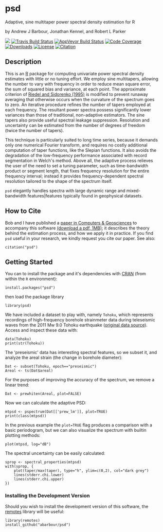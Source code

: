 # psd 

Adaptive, sine multitaper power spectral density estimation for R

by Andrew J Barbour, Jonathan Kennel, and Robert L Parker

[![](https://www.r-pkg.org/badges/version-last-release/psd?color=green)](https://cran.r-project.org/package=psd) [![Travis Build Status](https://travis-ci.org/abarbour/psd.svg?branch=master)](https://travis-ci.org/abarbour/psd) [![AppVeyor Build Status](https://ci.appveyor.com/api/projects/status/github/abarbour/psd?branch=master&svg=true)](https://ci.appveyor.com/project/abarbour/psd) [![Code Coverage](https://codecov.io/github/abarbour/psd/coverage.svg?branch=master)](https://codecov.io/github/abarbour/psd?branch=master)  [![Downloads](https://cranlogs.r-pkg.org/badges/psd)](https://www.r-pkg.org/pkg/psd) [![License](https://img.shields.io/badge/license-GPL-lightgrey.svg)](https://www.gnu.org/licenses/gpl-2.0.html) [![Citation](https://img.shields.io/badge/published-CAGEO-red.svg)](https://doi.org/10.1016/j.cageo.2013.09.015)

## Description

This is an [R](https://www.r-project.org)
package for computing univariate power spectral density
estimates with little or no tuning effort.
We employ sine multitapers, allowing the number to vary with frequency
in order to reduce mean square error, the sum of squared bias and
variance, at each point.  The approximate criterion of
[Riedel and Sidorenko (1995)](https://doi.org/10.1109/78.365298)
is modified to prevent runaway averaging that otherwise occurs when
the curvature of the spectrum goes to zero.  An iterative procedure
refines the number of tapers employed at each frequency.  The resultant
power spectra possess significantly lower variances 
than those of traditional, non-adaptive estimators.  The sine tapers also provide
useful spectral leakage suppression.  Resolution and uncertainty can
be estimated from the number of degrees of freedom (twice the number
of tapers).

This technique is particularly suited to long time series, because
it demands only one numerical Fourier transform, and requires no
costly additional computation of taper functions, like the Slepian
functions.  It also avoids the degradation of the low-frequency
performance associated with record segmentation 
in Welch's method.
Above all, the adaptive process relieves the user of the need to set
a tuning parameter, such as time-bandwidth product or segment length,
that fixes frequency resolution for the entire frequency interval; instead
it provides frequency-dependent spectral resolution tailored to the
shape of the spectrum itself.

`psd` elegantly handles
spectra with large dynamic range and mixed-bandwidth features|features
typically found in geophysical datasets.  

## How to Cite

Bob and I have published a [paper in Computers & Geosciences][1]
to accompany this software [(download a pdf, 1MB)][pdf]; it describes the theory behind
the estimation process, and how we apply it in practice.
If you find `psd` useful in your research, we kindly request
you cite our paper. See also:

    citation("psd")

## Getting Started

You can to install the package and it's dependencies
with [CRAN](https://cran.r-project.org/package=psd)
(from within the `R` environment):

    install.packages("psd")

then load the package library

    library(psd)

We have included a dataset to play with, namely `Tohoku`, which represents
recordings of high-frequency borehole strainmeter data during
teleseismic waves from the 2011 Mw 9.0 Tohoku 
earthquake ([original data source](https://goo.gl/Gx7Ww)).
Access and inspect these data with:

    data(Tohoku)
    print(str(Tohoku))

The 'preseismic' data has interesting spectral features, so we
subset it, and analyze the areal strain (the change in borehole
diameter):

    Dat <- subset(Tohoku, epoch=="preseismic")
    Areal <- ts(Dat$areal)

For the purposes of improving the accuracy of the spectrum, we remove a linear trend:

    Dat <- prewhiten(Areal, plot=FALSE)

Now we can calculate the adaptive PSD:

    mtpsd <- pspectrum(Dat[['prew_lm']], plot=TRUE)
    print(class(mtpsd))

In the previous example the `plot=TRUE` flag produces a comparison with a basic periodogram, but
we can also visualize the spectrum with builtin plotting methods:

    plot(mtpsd, log="dB")

The spectral uncertainty can be easily calculated:

    sprop <- spectral_properties(mtpsd)
    with(sprop, {
        plot(taper/max(taper), type="h", ylim=c(0,2), col="dark grey") 
        lines(stderr.chi.lower)
        lines(stderr.chi.upper)
    })

### Installing the Development Version

Should you wish to install the development version
of this software, the [remotes][2] library
will be useful:

    library(remotes)
    install_github("abarbour/psd")

[1]: https://doi.org/10.1016/j.cageo.2013.09.015
[2]: https://cran.r-project.org/package=remotes
[pdf]: https://github.com/abarbour/psd/raw/master/paper/2014.barbour_parker.official.CAGEO3272.pdf
